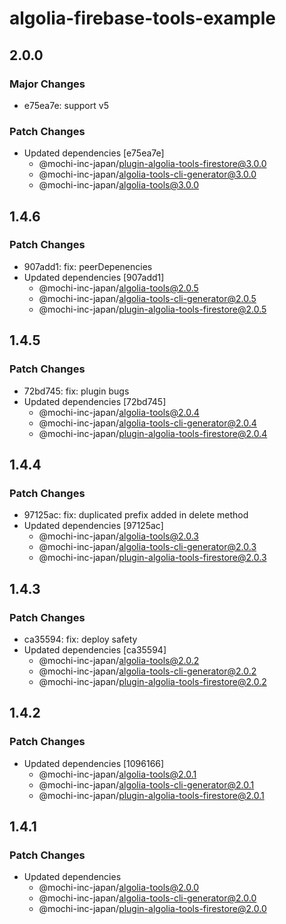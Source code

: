 # algolia-firebase-tools-example

## 2.0.0

### Major Changes

- e75ea7e: support v5

### Patch Changes

- Updated dependencies [e75ea7e]
  - @mochi-inc-japan/plugin-algolia-tools-firestore@3.0.0
  - @mochi-inc-japan/algolia-tools-cli-generator@3.0.0
  - @mochi-inc-japan/algolia-tools@3.0.0

## 1.4.6

### Patch Changes

- 907add1: fix: peerDepenencies
- Updated dependencies [907add1]
  - @mochi-inc-japan/algolia-tools@2.0.5
  - @mochi-inc-japan/algolia-tools-cli-generator@2.0.5
  - @mochi-inc-japan/plugin-algolia-tools-firestore@2.0.5

## 1.4.5

### Patch Changes

- 72bd745: fix: plugin bugs
- Updated dependencies [72bd745]
  - @mochi-inc-japan/algolia-tools@2.0.4
  - @mochi-inc-japan/algolia-tools-cli-generator@2.0.4
  - @mochi-inc-japan/plugin-algolia-tools-firestore@2.0.4

## 1.4.4

### Patch Changes

- 97125ac: fix: duplicated prefix added in delete method
- Updated dependencies [97125ac]
  - @mochi-inc-japan/algolia-tools@2.0.3
  - @mochi-inc-japan/algolia-tools-cli-generator@2.0.3
  - @mochi-inc-japan/plugin-algolia-tools-firestore@2.0.3

## 1.4.3

### Patch Changes

- ca35594: fix: deploy safety
- Updated dependencies [ca35594]
  - @mochi-inc-japan/algolia-tools@2.0.2
  - @mochi-inc-japan/algolia-tools-cli-generator@2.0.2
  - @mochi-inc-japan/plugin-algolia-tools-firestore@2.0.2

## 1.4.2

### Patch Changes

- Updated dependencies [1096166]
  - @mochi-inc-japan/algolia-tools@2.0.1
  - @mochi-inc-japan/algolia-tools-cli-generator@2.0.1
  - @mochi-inc-japan/plugin-algolia-tools-firestore@2.0.1

## 1.4.1

### Patch Changes

- Updated dependencies
  - @mochi-inc-japan/algolia-tools@2.0.0
  - @mochi-inc-japan/algolia-tools-cli-generator@2.0.0
  - @mochi-inc-japan/plugin-algolia-tools-firestore@2.0.0
